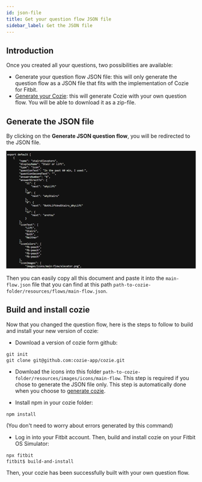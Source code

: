 ```yaml
---
id: json-file
title: Get your question flow JSON file
sidebar_label: Get the JSON file
---
```


## Introduction

Once you created all your questions, two possibilities are available:

- Generate your question flow JSON file: this will only generate the question flow as a JSON file that fits with the implementation of Cozie for Fitbit.
- [Generate your Cozie](wsg_generate_cozie.md): this will generate Cozie with your own question flow. You will be able to download it as a zip-file.

## Generate the JSON file

By clicking on the <strong>Generate JSON question flow</strong>, you will be redirected to the JSON file.

![JSON question flow](./assets/get-json-file.png)

Then you can easily copy all this document and paste it into the ```main-flow.json``` file that you can find at this path ```path-to-cozie-folder/resources/flows/main-flow.json```.

## Build and install cozie

Now that you changed the question flow, here is the steps to follow to build and install your new version of cozie:

- Download a version of cozie form github:
```
git init
git clone git@github.com:cozie-app/cozie.git
```

- Download the icons into this folder ```path-to-cozie-folder/resources/images/icons/main-flow```. This step is required if you chose to generate the JSON file only. This step is automatically done when you choose to [generate cozie](./wsg_generate_cozie.md).

- Install npm in your cozie folder:
```
npm install
```
(You don't need to worry about errors generated by this command)

- Log in into your Fitbit account. Then, build and install cozie on your Fitbit OS Simulator:
```
npx fitbit
fitbit$ build-and-install
```

Then, your cozie has been successfully built with your own question flow.